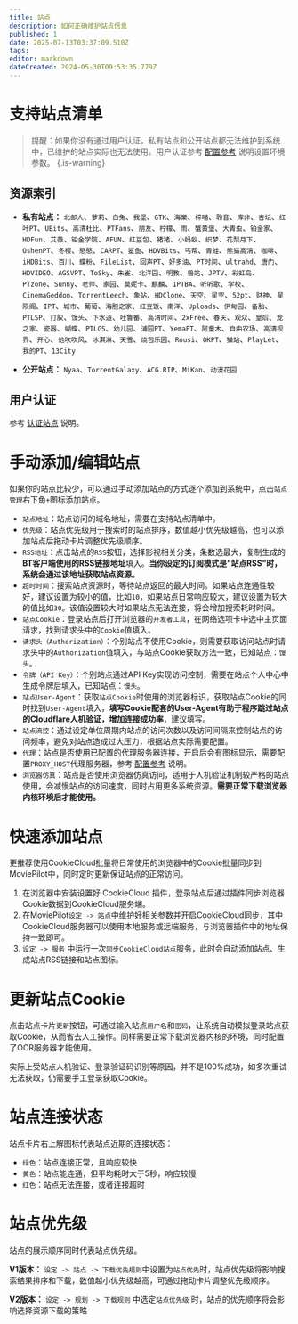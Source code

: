 ```yaml
---
title: 站点
description: 如何正确维护站点信息
published: 1
date: 2025-07-13T03:37:09.510Z
tags: 
editor: markdown
dateCreated: 2024-05-30T09:53:35.779Z
---
```


# 支持站点清单

> 提醒：如果你没有通过用户认证，私有站点和公开站点都无法维护到系统中，已维护的站点实际也无法使用。用户认证参考 [配置参考](/configuration) 说明设置环境参数。
{.is-warning}

## 资源索引
- **私有站点：**
`北邮人`、`萝莉`、`白兔`、`我堡`、`GTK`、`海棠`、`梓喵`、`聆音`、`库非`、`杏坛`、`红叶PT`、`UBits`、`高清杜比`、`PTFans`、`朋友`、`柠檬`、`雨`、`蟹黄堡`、`大青虫`、`铂金家`、`HDFun`、`艾薇`、`铂金学院`、`AFUN`、`红豆包`、`猪猪`、`小蚂蚁`、`织梦`、`花梨月下`、`OshenPT`、`冬樱`、`憨憨`、`CARPT`、`鲨鱼`、`HDVBits`、`丐帮`、`青蛙`、`熊猫高清`、`咖啡`、`iHDBits`、`百川`、`蝶粉`、`FileList`、`回声PT`、`好多油`、`PT时间`、`ultrahd`、`唐门`、`HDVIDEO`、`AGSVPT`、`ToSky`、`朱雀`、`北洋园`、`明教`、`兽站`、`JPTV`、`彩虹岛`、`PTzone`、`Sunny`、`老师`、`家园`、`莫妮卡`、`麒麟`、`1PTBA`、`听听歌`、`学校`、`CinemaGeddon`、`TorrentLeech`、`象站`、`HDClone`、`天空`、`星空`、`52pt`、`财神`、`星陨阁`、`IPT`、`城市`、`葡萄`、`海胆之家`、`红豆饭`、`南洋`、`Uploads`、`伊甸园`、`备胎`、`PTLSP`、`打胶`、`馒头`、`下水道`、`吐鲁番`、`高清时间`、`2xFree`、`春天`、`观众`、`皇后`、`龙之家`、`瓷器`、`蝴蝶`、`PTLGS`、`幼儿园`、`浦园PT`、`YemaPT`、`阿童木`、`自由农场`、`高清视界`、`开心`、`他吹吹风`、`冰淇淋`、`天雪`、`烧包乐园`、`Rousi`、`OKPT`、`猫站`、`PlayLet`、`我的PT`、`13City` 


- **公开站点：**
`Nyaa`、`TorrentGalaxy`、`ACG.RIP`、`MiKan`、`动漫花园`

## 用户认证

参考  [认证站点](/configuration) 说明。


# 手动添加/编辑站点

如果你的站点比较少，可以通过手动添加站点的方式逐个添加到系统中，点击`站点管理`右下角`+`图标添加站点。
- `站点地址`：站点访问的域名地址，需要在支持站点清单中。
- `优先级`：站点优先级用于搜索时的站点排序，数值越小优先级越高，也可以添加站点后拖动卡片调整优先级顺序。
- `RSS地址`：点击站点的`RSS`按钮，选择影视相关分类，条数选最大，复制生成的**BT客户端使用的RSS链接地址**填入。**当你设定的订阅模式是"站点RSS"时，系统会通过该地址获取站点资源。**
- `超时时间`：搜索站点资源时，等待站点返回的最大时间。如果站点连通性较好，建议设置为较小的值，比如`10`，如果站点日常响应较大，建议设置为较大的值比如`30`。该值设置较大时如果站点无法连接，将会增加搜索耗时时间。
- `站点Cookie`：登录站点后打开浏览器的`开发者工具`，在网络选项卡中选中主页面请求，找到请求头中的`Cookie`值填入。
- `请求头（Authorization）`：个别站点不使用Cookie，则需要获取访问站点时请求头中的`Authorization`值填入，与站点Cookie获取方法一致，已知站点：`馒头`。
- `令牌（API Key）`：个别站点通过API Key实现访问控制，需要在站点个人中心中生成令牌后填入，已知站点：`馒头`。
- `站点User-Agent`：获取`站点Cookie`时使用的浏览器标识，获取站点Cookie的同时找到`User-Agent`填入，**填写Cookie配套的User-Agent有助于程序跳过站点的Cloudflare人机验证，增加连接成功率**，建议填写。
- `站点流控`：通过设定单位周期内站点的访问次数以及访问间隔来控制站点的访问频率，避免对站点造成过大压力，根据站点实际需要配置。
- `代理`：站点是否使用已配置的代理服务器连接，开启后会有图标显示，需要配置`PROXY_HOST`代理服务器，参考 [配置参考](/configuration) 说明。
- `浏览器仿真`：站点是否使用浏览器仿真访问，适用于人机验证机制较严格的站点使用，会减慢站点的访问速度，同时占用更多系统资源。**需要正常下载浏览器内核环境后才能使用。**

# 快速添加站点

更推荐使用CookieCloud批量将日常使用的浏览器中的Cookie批量同步到MoviePilot中，同时定时更新保证站点的正常访问。
1. 在浏览器中安装设置好 CookieCloud 插件，登录站点后通过插件同步浏览器Cookie数据到CookieCloud服务端。
2. 在MoviePilot`设定 -> 站点`中维护好相关参数并开启CookieCloud同步，其中CookieCloud服务器可以使用本地服务或远端服务，与浏览器插件中的地址保持一致即可。
3. `设定 -> 服务` 中运行一次`同步CookieCloud站点`服务，此时会自动添加站点、生成站点RSS链接和站点图标。

# 更新站点Cookie

点击站点卡片`更新`按钮，可通过输入站点`用户名`和`密码`，让系统自动模拟登录站点获取Cookie，从而省去人工操作。同样需要正常下载浏览器内核的环境，同时配置了OCR服务器才能使用。

实际上受站点人机验证、登录验证码识别等原因，并不是100%成功，如多次重试无法获取，仍需要手工登录获取Cookie。

# 站点连接状态

站点卡片右上解图标代表站点近期的连接状态：
- `绿色`：站点连接正常，且响应较快
- `黄色`：站点能连通，但平均耗时大于5秒，响应较慢
- `红色`：站点无法连接，或者连接超时

# 站点优先级

站点的展示顺序同时代表站点优先级。

**V1版本：** `设定 -> 站点 -> 下载优先规则`中设置为`站点优先`时，站点优先级将影响搜索结果排序和下载，数值越小优先级越高，可通过拖动卡片调整优先级顺序。

**V2版本：** `设定 -> 规划 -> 下载规则` 中选定`站点优先级` 时，站点的优先顺序将会影响选择资源下载的策略